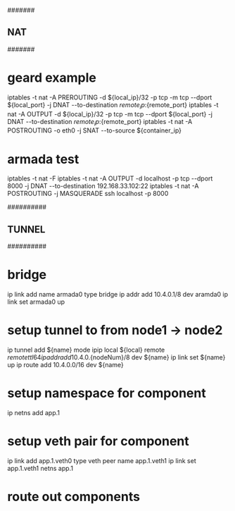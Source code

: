 
#######
## NAT
#######

# geard example
iptables -t nat -A PREROUTING -d ${local_ip}/32 -p tcp -m tcp --dport ${local_port} -j DNAT --to-destination ${remote_ip}:${remote_port}
iptables -t nat -A OUTPUT -d ${local_ip}/32 -p tcp -m tcp --dport ${local_port} -j DNAT --to-destination ${remote_ip}:${remote_port}
iptables -t nat -A POSTROUTING -o eth0 -j SNAT --to-source ${container_ip}

# armada test
iptables -t nat -F
iptables -t nat -A OUTPUT -d localhost -p tcp --dport 8000 -j DNAT --to-destination 192.168.33.102:22
iptables -t nat -A POSTROUTING -j MASQUERADE
ssh localhost -p 8000


##########
## TUNNEL
##########

# bridge
ip link add name armada0 type bridge
ip addr add 10.4.0.1/8 dev aramda0
ip link set armada0 up

# setup tunnel to from node1 -> node2
ip tunnel add ${name} mode ipip local ${local} remote ${remote} ttl 64
ip addr add 10.4.0.${nodeNum}/8 dev ${name}
ip link set ${name} up
ip route add 10.4.0.0/16 dev ${name}

# setup namespace for component
ip netns add app.1

# setup veth pair for component
ip link add app.1.veth0 type veth peer name app.1.veth1
ip link set app.1.veth1 netns app.1

# route out components

